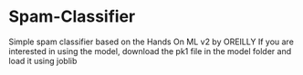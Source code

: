 # Spam-Classifier
Simple spam classifier based on the Hands On ML v2 by OREILLY
If you are interested in using the model, download the pk1 file in the model folder and load it using joblib
